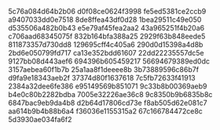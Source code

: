 5c76a084d64b2b06
d0f08ce0624f3998
fe5ed5381ce2ccb9
a9407033dd0e7518
8de8ffea43df0d28
1bea29511c49e050
d535506a482b0b43
e5e79af45fea2aa2
43a965251f4b20a6
c706aad68345075f
832b164bfa388a25
2929f63b848eede5
811873357d730dd8
129695cff4c405a6
290d0d15398a4d8b
2bd6e050799fd717
ca13e352bdd61607
22dd22235557dc5e
9127bb08d443aef6
694396b605459217
56694679389ed0dc
3157aebea60f1b7b
25a1aa8f1deeee8b
3b73889596c86b7f
d9fa9e18343aeb2f
37374d80f1637618
7c5fb72633f41913
2384a32dee6fe386
e95149569b851071
9c33b8b00369aeb9
b4e0c80b2282bdba
7005e32226ae36c8
9c8350b9b6835b8c
6847bac9eb9da4b8
d2b64d17806cd73e
f8ab505d62e081c7
aa614b9b4b88b6a4
f36036e1155315a2
67c166784472ce8c
5d3930ae034fa6f2
